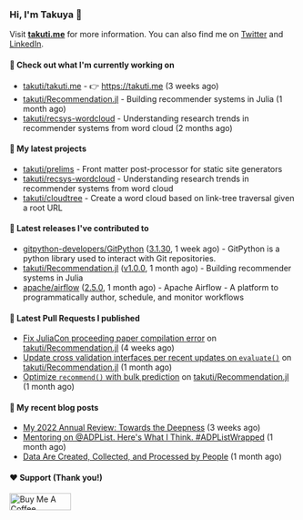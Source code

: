 ### Hi, I'm Takuya 👋

Visit **[takuti.me](https://takuti.me/)** for more information. You can also find me on [Twitter](https://twitter.com/takuti) and [LinkedIn](https://linkedin.com/in/takuti).

#### 👷 Check out what I'm currently working on


- [takuti/takuti.me](https://github.com/takuti/takuti.me) - :point_right: https://takuti.me (3 weeks ago)
- [takuti/Recommendation.jl](https://github.com/takuti/Recommendation.jl) - Building recommender systems in Julia (1 month ago)
- [takuti/recsys-wordcloud](https://github.com/takuti/recsys-wordcloud) - Understanding research trends in recommender systems from word cloud (2 months ago)

#### 🌱 My latest projects


- [takuti/prelims](https://github.com/takuti/prelims) - Front matter post-processor for static site generators
- [takuti/recsys-wordcloud](https://github.com/takuti/recsys-wordcloud) - Understanding research trends in recommender systems from word cloud
- [takuti/cloudtree](https://github.com/takuti/cloudtree) - Create a word cloud based on link-tree traversal given a root URL

#### 🔭 Latest releases I've contributed to


- [gitpython-developers/GitPython](https://github.com/gitpython-developers/GitPython) ([3.1.30](https://github.com/gitpython-developers/GitPython/releases/tag/3.1.30), 1 week ago) - GitPython is a python library used to interact with Git repositories.
- [takuti/Recommendation.jl](https://github.com/takuti/Recommendation.jl) ([v1.0.0](https://github.com/takuti/Recommendation.jl/releases/tag/v1.0.0), 1 month ago) - Building recommender systems in Julia
- [apache/airflow](https://github.com/apache/airflow) ([2.5.0](https://github.com/apache/airflow/releases/tag/2.5.0), 1 month ago) - Apache Airflow - A platform to programmatically author, schedule, and monitor workflows

#### 🔨 Latest Pull Requests I published


- [Fix JuliaCon proceeding paper compilation error](https://github.com/takuti/Recommendation.jl/pull/66) on [takuti/Recommendation.jl](https://github.com/takuti/Recommendation.jl) (4 weeks ago)
- [Update cross validation interfaces per recent updates on `evaluate()`](https://github.com/takuti/Recommendation.jl/pull/65) on [takuti/Recommendation.jl](https://github.com/takuti/Recommendation.jl) (1 month ago)
- [Optimize `recommend()` with bulk prediction](https://github.com/takuti/Recommendation.jl/pull/64) on [takuti/Recommendation.jl](https://github.com/takuti/Recommendation.jl) (1 month ago)

#### 📜 My recent blog posts

- [My 2022 Annual Review: Towards the Deepness](https://takuti.me/note/annual-review-2022/) (3 weeks ago)
- [Mentoring on @ADPList. Here&#39;s What I Think. #ADPListWrapped](https://takuti.me/note/mentoring/) (1 month ago)
- [Data Are Created, Collected, and Processed by People](https://takuti.me/note/data-feminism/) (1 month ago)

#### ❤️ Support (Thank you!)

<a href="https://www.buymeacoffee.com/takuti" target="_blank"><img src="https://cdn.buymeacoffee.com/buttons/v2/default-yellow.png" alt="Buy Me A Coffee" style="height: 30px !important;width: 108px !important;" ></a>
